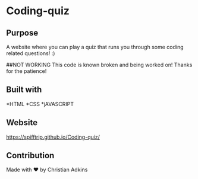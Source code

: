 # Coding-quiz

## Purpose
A website where you can play a quiz that runs you through some coding related questions! :)

##NOT WORKING
This code is known broken and being worked on! Thanks for the patience!

## Built with
*HTML
*CSS
*jAVASCRIPT

## Website
https://spifftrip.github.io/Coding-quiz/

## Contribution
Made with ❤️ by Christian Adkins
